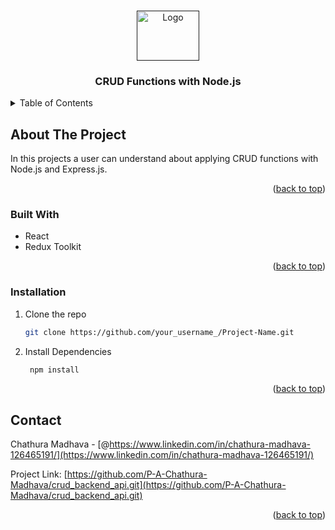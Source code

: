 <a name="readme-top"></a>

<!-- PROJECT LOGO -->
<br />
<div align="center">
  <a href="">
    <img src="https://logowik.com/content/uploads/images/nodejs.jpg" alt="Logo" width="100" height="80">
  </a>

<h3 align="center">CRUD Functions with Node.js</h3>
</div>

<!-- TABLE OF CONTENTS -->
<details>
  <summary>Table of Contents</summary>
  <ol>
    <li>
      <a href="#about-the-project">About The Project</a>
      <ul>
        <li><a href="#built-with">Built With</a></li>
      </ul>
    </li>
    <li>
      <a href="#getting-started">Getting Started</a>
      <ul>
        <li><a href="#prerequisites">Prerequisites</a></li>
        <li><a href="#installation">Installation</a></li>
      </ul>
    </li>
    <li><a href="#contact">Contact</a></li>
  </ol>
</details>

<!-- ABOUT THE PROJECT -->

## About The Project

In this projects a user can understand about applying CRUD functions with Node.js and Express.js.

<p align="right">(<a href="#readme-top">back to top</a>)</p>

### Built With

- React
- Redux Toolkit

<p align="right">(<a href="#readme-top">back to top</a>)</p>

### Installation

1. Clone the repo
   ```sh
   git clone https://github.com/your_username_/Project-Name.git
2. Install Dependencies
   ```sh
    npm install
<p align="right">(<a href="#readme-top">back to top</a>)</p>

<!-- CONTACT -->

## Contact

Chathura Madhava - [@https://www.linkedin.com/in/chathura-madhava-126465191/](https://www.linkedin.com/in/chathura-madhava-126465191/)

Project Link: [https://github.com/P-A-Chathura-Madhava/crud_backend_api.git](https://github.com/P-A-Chathura-Madhava/crud_backend_api.git)

<p align="right">(<a href="#readme-top">back to top</a>)</p>
